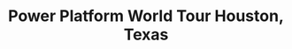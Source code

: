 ---
state: TX
region: Houston
title: Power Platform World Tour Houston, Texas
event_url: https://www.powerplatformworldtour.com/locations/houston
start_date: 2020-02-04
start_date: 2020-02-05
cost: $499
topics: [ microsoft, powerapps, powerbi ]
---
